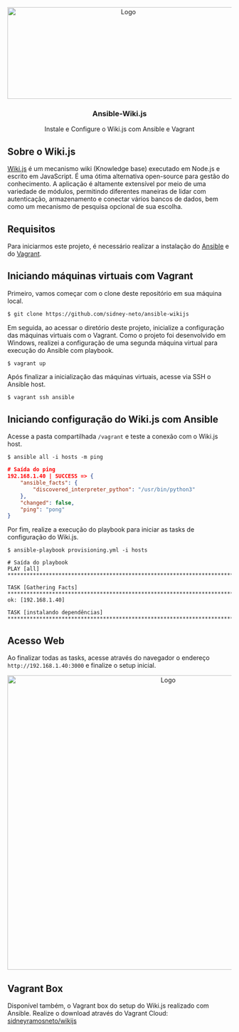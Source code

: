 <p align="center">
  <a href="https://github.com/othneildrew/Best-README-Template">
    <img src="https://i.ibb.co/2K9m2tV/final2.png" alt="Logo" width="528" height="206">
  </a>

  <h3 align="center">Ansible-Wiki.js</h3>

  <p align="center">
    Instale e Configure o Wiki.js com Ansible e Vagrant
    <br />
  </p>
</p>

## Sobre o Wiki.js
[Wiki.js](https://wiki.js.org/) é um mecanismo wiki (Knowledge base) executado em Node.js e escrito em JavaScript. É uma ótima alternativa open-source para gestão do conhecimento. A aplicação é altamente extensível por meio de uma variedade de módulos, permitindo diferentes maneiras de lidar com autenticação, armazenamento e conectar vários bancos de dados, bem como um mecanismo de pesquisa opcional de sua escolha.

## Requisitos
Para iniciarmos este projeto, é necessário realizar a instalação do [Ansible](https://docs.ansible.com/ansible/latest/installation_guide/intro_installation.html) e do [Vagrant](https://www.vagrantup.com/downloads).

## Iniciando máquinas virtuais com Vagrant
Primeiro, vamos começar com o clone deste repositório em sua máquina local.
```sh
$ git clone https://github.com/sidney-neto/ansible-wikijs
```
Em seguida, ao acessar o diretório deste projeto, inicialize a configuração das máquinas virtuais com o Vagrant. Como o projeto foi desenvolvido em Windows, realizei a configuração de uma segunda máquina virtual para execução do Ansible com playbook.
```sh
$ vagrant up
```
Após finalizar a inicialização das máquinas virtuais, acesse via SSH o Ansible host.
```
$ vagrant ssh ansible
```

## Iniciando configuração do Wiki.js com Ansible
Acesse a pasta compartilhada `/vagrant` e teste a conexão com o Wiki.js host.
```
$ ansible all -i hosts -m ping
```
```JSON
# Saída do ping
192.168.1.40 | SUCCESS => {
    "ansible_facts": {
        "discovered_interpreter_python": "/usr/bin/python3"
    },
    "changed": false,
    "ping": "pong"
}
```
Por fim, realize a execução do playbook para iniciar as tasks de configuração do Wiki.js.
```
$ ansible-playbook provisioning.yml -i hosts
```
```
# Saída do playbook
PLAY [all] *********************************************************************************************************

TASK [Gathering Facts] *********************************************************************************************
ok: [192.168.1.40]

TASK [instalando dependências] *************************************************************************************
```
## Acesso Web
Ao finalizar todas as tasks, acesse através do navegador o endereço `http://192.168.1.40:3000` e finalize o setup inicial.
<p align="center">
  <a href="https://github.com/othneildrew/Best-README-Template">
    <img src="https://i.ibb.co/0tvgfdF/wiki.png" alt="Logo" width="707" height="661">
  </a>
</p>
  
## Vagrant Box
Disponível também, o Vagrant box do setup do Wiki.js realizado com Ansible. Realize o download através do Vagrant Cloud: [sidneyramosneto/wikijs](https://app.vagrantup.com/sidneyramosneto/boxes/wikijs)
